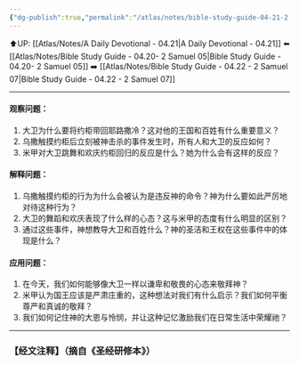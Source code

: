 ```yaml
---
{"dg-publish":true,"permalink":"/atlas/notes/bible-study-guide-04-21-2-samuel-06/"}
---
```


⬆️UP: [[Atlas/Notes/A Daily Devotional - 04.21\|A Daily Devotional - 04.21]]
⬅️ [[Atlas/Notes/Bible Study Guide - 04.20- 2 Samuel 05\|Bible Study Guide - 04.20- 2 Samuel 05]]
➡️ [[Atlas/Notes/Bible Study Guide - 04.22 - 2 Samuel 07\|Bible Study Guide - 04.22 - 2 Samuel 07]] 

---

#### 观察问题：

1. 大卫为什么要将约柜带回耶路撒冷？这对他的王国和百姓有什么重要意义？
2. 乌撒触摸约柜后立刻被神击杀的事件发生时，所有人和大卫的反应如何？
3. 米甲对大卫跳舞和欢庆约柜回归的反应是什么？她为什么会有这样的反应？

#### 解释问题：

1. 乌撒触摸约柜的行为为什么会被认为是违反神的命令？神为什么要如此严厉地对待这种行为？
2. 大卫的舞蹈和欢庆表现了什么样的心态？这与米甲的态度有什么明显的区别？
3. 通过这些事件，神想教导大卫和百姓什么？神的圣洁和王权在这些事件中的体现是什么？

#### 应用问题：

1. 在今天，我们如何能够像大卫一样以谦卑和敬畏的心态来敬拜神？
2. 米甲认为国王应该是严肃庄重的，这种想法对我们有什么启示？我们如何平衡尊严和真诚的敬拜？
3. 我们如何记住神的大恩与怜悯，并让这种记忆激励我们在日常生活中荣耀祂？

---
### 【经文注释】（摘自《圣经研修本》）

